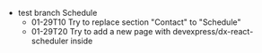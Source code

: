 - test branch Schedule
  - 01-29T10 Try to replace section "Contact" to "Schedule"
  - 01-29T20 Try to add a new page with devexpress/dx-react-scheduler inside
